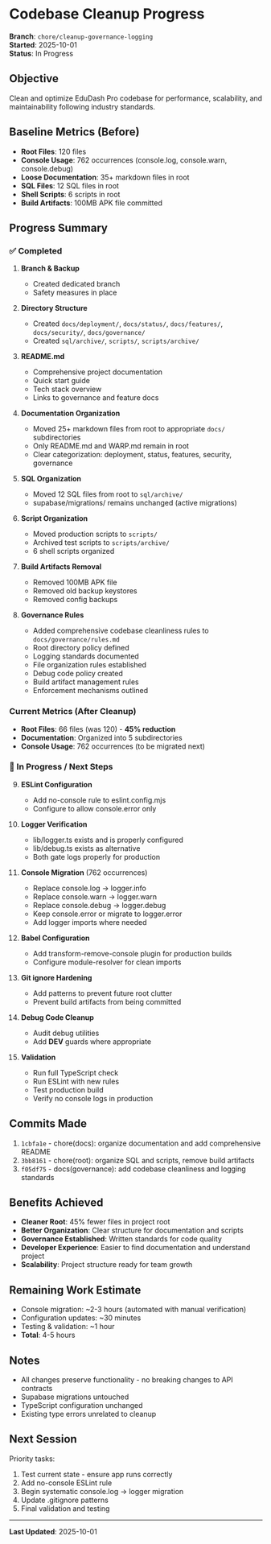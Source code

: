 # Codebase Cleanup Progress

**Branch**: `chore/cleanup-governance-logging`  
**Started**: 2025-10-01  
**Status**: In Progress

## Objective

Clean and optimize EduDash Pro codebase for performance, scalability, and maintainability following industry standards.

## Baseline Metrics (Before)

- **Root Files**: 120 files
- **Console Usage**: 762 occurrences (console.log, console.warn, console.debug)
- **Loose Documentation**: 35+ markdown files in root
- **SQL Files**: 12 SQL files in root
- **Shell Scripts**: 6 scripts in root
- **Build Artifacts**: 100MB APK file committed

## Progress Summary

### ✅ Completed

1. **Branch & Backup** 
   - Created dedicated branch
   - Safety measures in place
   
2. **Directory Structure**
   - Created `docs/deployment/`, `docs/status/`, `docs/features/`, `docs/security/`, `docs/governance/`
   - Created `sql/archive/`, `scripts/`, `scripts/archive/`

3. **README.md**
   - Comprehensive project documentation
   - Quick start guide
   - Tech stack overview
   - Links to governance and feature docs

4. **Documentation Organization**
   - Moved 25+ markdown files from root to appropriate `docs/` subdirectories
   - Only README.md and WARP.md remain in root
   - Clear categorization: deployment, status, features, security, governance

5. **SQL Organization**
   - Moved 12 SQL files from root to `sql/archive/`
   - supabase/migrations/ remains unchanged (active migrations)

6. **Script Organization**
   - Moved production scripts to `scripts/`
   - Archived test scripts to `scripts/archive/`
   - 6 shell scripts organized

7. **Build Artifacts Removal**
   - Removed 100MB APK file
   - Removed old backup keystores
   - Removed config backups

8. **Governance Rules**
   - Added comprehensive codebase cleanliness rules to `docs/governance/rules.md`
   - Root directory policy defined
   - Logging standards documented
   - File organization rules established
   - Debug code policy created
   - Build artifact management rules
   - Enforcement mechanisms outlined

### Current Metrics (After Cleanup)

- **Root Files**: 66 files (was 120) - **45% reduction**
- **Documentation**: Organized into 5 subdirectories
- **Console Usage**: 762 occurrences (to be migrated next)

### 🔄 In Progress / Next Steps

9. **ESLint Configuration**
   - Add no-console rule to eslint.config.mjs
   - Configure to allow console.error only
   
10. **Logger Verification**
    - lib/logger.ts exists and is properly configured
    - lib/debug.ts exists as alternative
    - Both gate logs properly for production

11. **Console Migration** (762 occurrences)
    - Replace console.log → logger.info
    - Replace console.warn → logger.warn
    - Replace console.debug → logger.debug
    - Keep console.error or migrate to logger.error
    - Add logger imports where needed

12. **Babel Configuration**
    - Add transform-remove-console plugin for production builds
    - Configure module-resolver for clean imports
    
13. **Git ignore Hardening**
    - Add patterns to prevent future root clutter
    - Prevent build artifacts from being committed

14. **Debug Code Cleanup**
    - Audit debug utilities
    - Add __DEV__ guards where appropriate

15. **Validation**
    - Run full TypeScript check
    - Run ESLint with new rules
    - Test production build
    - Verify no console logs in production

## Commits Made

1. `1cbfa1e` - chore(docs): organize documentation and add comprehensive README
2. `3bb8161` - chore(root): organize SQL and scripts, remove build artifacts
3. `f05df75` - docs(governance): add codebase cleanliness and logging standards

## Benefits Achieved

- **Cleaner Root**: 45% fewer files in project root
- **Better Organization**: Clear structure for documentation and scripts
- **Governance Established**: Written standards for code quality
- **Developer Experience**: Easier to find documentation and understand project
- **Scalability**: Project structure ready for team growth

## Remaining Work Estimate

- Console migration: ~2-3 hours (automated with manual verification)
- Configuration updates: ~30 minutes
- Testing & validation: ~1 hour
- **Total**: 4-5 hours

## Notes

- All changes preserve functionality - no breaking changes to API contracts
- Supabase migrations untouched
- TypeScript configuration unchanged
- Existing type errors unrelated to cleanup

## Next Session

Priority tasks:
1. Test current state - ensure app runs correctly
2. Add no-console ESLint rule
3. Begin systematic console.log → logger migration
4. Update .gitignore patterns
5. Final validation and testing

---

**Last Updated**: 2025-10-01
